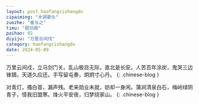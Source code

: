 ```yaml
---
layout: post_haofangcishangdu
cipaiming: "水调歌头"
zuozhe: "崔与之"
timu: "题剑阁"
paihao: 92
diyiju: "万里云间戍"
category: haofangcishangdu
date: 2024-05-09
---
```


万里云间戍，立马剑门关。乱山极目无际，直北是长安。人苦百年涂炭，鬼哭三边锋镝，天道久应还。手写留屯奏，炯炯寸心丹。
{: .chinese-blog }

对青灯，搔白首，漏声残。老来勋业未就，妨却一身闲。蒲涧清泉白石，梅岭绿阴青子，怪我旧盟寒。烽火平安夜，归梦绕家山。
{: .chinese-blog }
